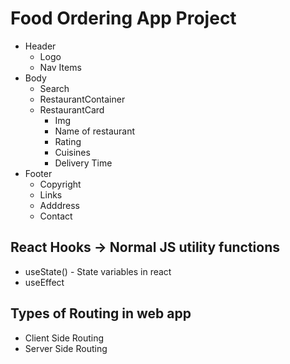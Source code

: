 # Food Ordering App Project

 - Header
    - Logo
    - Nav Items
 - Body
    - Search
    - RestaurantContainer
    - RestaurantCard
      - Img
      - Name of restaurant
      - Rating
      - Cuisines
      - Delivery Time
 - Footer
    - Copyright
    - Links
    - Adddress
    - Contact

## React Hooks -> Normal JS utility functions

- useState() - State variables in react
- useEffect

## Types of Routing in web app

- Client Side Routing
- Server Side Routing
